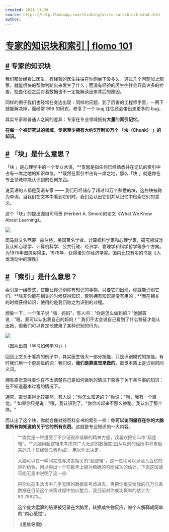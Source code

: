 ```yaml
---
created: 2021-11-09
source: https://help.flomoapp.com/thinking/write-card/block-mind.html
author: 
---
```


# [专家的知识块和索引 | flomo 101](https://help.flomoapp.com/thinking/write-card/block-mind.html)


## [#](https://help.flomoapp.com/thinking/write-card/block-mind.html#%E4%B8%93%E5%AE%B6%E7%9A%84%E7%9F%A5%E8%AF%86%E5%9D%97) 专家的知识块

我们都曾经看过医生，有经验的医生往往在你刚坐下没多久，通过几个问题加上观察，就能很快的帮你判断出来发生了什么；而没有经验的医生往往会开具许多的检查，抽血化验之后对着数据也不一定能解读出来背后的原因。

同样的例子我们也经常在身边出现：同样的问题，到了厉害的工程师手里，一两下就能解决掉，而经常 996 的码农，修复了一个 bug 往往还会带出来更多的 bug。

其实专家和普通人之间的差异：专家在专业领域拥有**大量**的**索引记忆**。

**在每一个被研究过的领域，专家至少拥有大约5万到10万个 「块（Chunk） 」的知识。**

## [#](https://help.flomoapp.com/thinking/write-card/block-mind.html#%E3%80%8C%E5%9D%97%E3%80%8D%E6%98%AF%E4%BB%80%E4%B9%88%E6%84%8F%E6%80%9D) **「块」是什么意思？**

「块 」是心理学中的一个专业术语，\*\*意思是指任何已经熟悉并在记忆的索引中占有一席之地的知识单位。\*\*既然在索引中占有一席之地，那么「块 」就是你在专业领域中能认识到的任何东西。

说英语的人都是英语专家 —— 我们已经储存了超过10万个熟悉的块，这些块被称为单词。当我们在文本中看到它们时，我们会认出它们并从记忆中检索它们的含义。

这个「块」的提出源自司马贺 (Herbert A. Simon)的论文《What We Know About Learning》。

![](https://flomo-resource.oss-cn-shanghai.aliyuncs.com/101/image-16.png)

司马赫又名西蒙 · 赫伯特，美国著名学者、计算机科学家和心理学家，研究领域涉及认知心理学、计算机科学、公共行政、经济学、管理学和科学哲学等多个方向。为1975年图灵奖得主，1978年，获得诺贝尔经济学奖。国内比较有名的书是《人类活动中的理性》

## [#](https://help.flomoapp.com/thinking/write-card/block-mind.html#%E3%80%8C%E7%B4%A2%E5%BC%95%E3%80%8D%E6%98%AF%E4%BB%80%E4%B9%88%E6%84%8F%E6%80%9D) 「索引」是什么意思？

索引是一组模式，它能让你识别你有知识的事物，只要它们出现，你就能识别它们。\*\*除非你能在相关的时候获得知识，否则拥有知识是没有用的；\*\*而在相关的时候获得知识，使用的是我们称之为识别的过程。

想象一下，一个孩子说 "嗨，妈妈"，有人问："你是怎么做到的？”他回答说："嗯，我可以认出我自己的妈妈！" 我们不太会说自己看到了什么特征才能认出她，但我们可以肯定他使用了某种识别的行为。

![](https://flomo-resource.oss-cn-shanghai.aliyuncs.com/101/image-13.png)

（图片出自「学习如何学习」）\\

回到上文关于看病的例子中，其实医生很大一部分技能，只是识别模式的技能。有时我们用一个更高级的词：我们说，**我们是靠直觉来做的**。直觉本质上是识别的同义词。

拥有直觉意味着你在不太清楚自己是如何做到的情况下获得了关于某件事的知识：在不知道基本过程的情况下。

通常，直觉来得比较突然，有人说："你怎么知道的？"你说："哦，我有一个直觉。" 如果你只是说："哦，我认识到了。"你会听起来不那么神秘。我认出了那个块。"

而认出了这个块，你就会像对待百科全书的索引一样：**你可以访问储存在你的大脑里所有你知道的关于它的所有东西**。这就是专业知识的一大内容。

> \*\*直觉是一种遭受了不少诋毁和误解的精神力量，我喜欢把它叫作“超逻辑”。\*\*大脑用超逻辑来考虑其广大无边的数据库(由从以前的经历中积累起来的几十亿经验元素构成)，用以作出决定。
> 
> 大脑可以在一瞬间完成与决策相关的“超逻辑”，这一过程可以涉及几百亿的排列组合，用以得出一个在数学上极为精确的可能成功的估计，下面这段话可能无意中说明了这一点:
> 
> 把你以前生活当中几乎无限的数据库考虑进去，再把你提交给我的几万亿条数据在目前这个决策过程中加以整合，我目前对你成功概率的估计为83.7862%。
> 
> **这个庞大运算的结果被记录在大脑里，转换成生物反应，被个人解释成简单的“内心感觉”。**
> 
> **《思维导图》**

